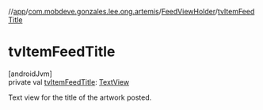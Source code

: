 //[app](../../../index.md)/[com.mobdeve.gonzales.lee.ong.artemis](../index.md)/[FeedViewHolder](index.md)/[tvItemFeedTitle](tv-item-feed-title.md)

# tvItemFeedTitle

[androidJvm]\
private val [tvItemFeedTitle](tv-item-feed-title.md): [TextView](https://developer.android.com/reference/kotlin/android/widget/TextView.html)

Text view for the title of the artwork posted.

